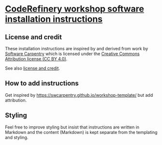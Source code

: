 

# [CodeRefinery workshop software installation instructions](https://coderefinery.github.io/installation/)


## License and credit

These installation instructions are inspired by and derived from
work by [Software Carpentry](http://software-carpentry.org) which is licensed under the
[Creative Commons Attribution license (CC BY 4.0)](https://creativecommons.org/licenses/by/4.0/).

See also [license and credit](/license/).


## How to add instructions

Get inspired by https://swcarpentry.github.io/workshop-template/ but add attribution.


## Styling

Feel free to improve styling but insist that instructions are written in Markdown
and the content (Markdown) is kept separate from the templating and styling.

